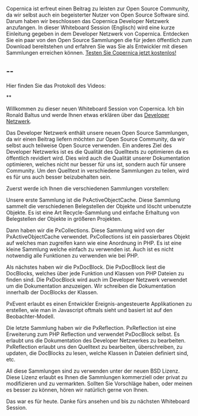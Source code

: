 Copernica ist erfreut einen Beitrag zu leisten zur Open Source
Community, da wir selbst auch ein begeisterter Nutzer von Open Source
Software sind. Darum haben wir beschlossen das Copernica Developer
Netzwerk anzufangen. In dieser Whiteboard Session (Englisch) wird eine
kurze Einleitung gegeben in dem Developer Netzwerk von Copernica.
Entdecken Sie ein paar von den Open Source Sammlungen die für jeden
öffentlich zum Download bereitstehen und erfahren Sie was Sie als
Entwickler mit diesen Sammlungen erreichen können.
[Testen Sie Copernica jetzt
kostenlos!](http://www.copernica.com/de/copernica-30-tage-testen "Testen Sie Copernica jetzt kostenlos!")

  --
  --

Hier finden Sie das Protokoll des Videos:

**

Willkommen zu dieser neuen Whiteboard Session von Copernica. Ich bin
Ronald Baltus und werde Ihnen etwas erklären über das [Developer
Netzwerk](./the-copernica-developer-network-copernica-whiteboard.md "Developer Netzwerk").

Das Developer Netzwerk enthält unsere neuen Open Source Sammlungen, da
wir einen Beitrag liefern möchten zur Open Source Community, da wir
selbst auch teilweise Open Source verwenden. Ein anderes Ziel des
Developer Netzwerks ist es die Qualität des Quelltexts zu optimieren da
es öffentlich revidiert wird. Dies wird auch die Qualität unserer
Dokumentation optimieren, welches nicht nur besser für uns ist, sondern
auch für unsere Community. Um den Quelltext in verschiedene Sammlungen
zu teilen, wird es für uns auch besser beizubehalten sein.

Zuerst werde ich Ihnen die verschiedenen Sammlungen vorstellen:

Unsere erste Sammlung ist die PxActiveObjectCache. Diese Sammlung
sammelt die verschiedenen Belegstellen der Objekte und löscht unbenutzte
Objekte. Es ist eine Art Recycle-Sammlung und einfache Erhaltung von
Belegstellen der Objekte in größeren Projekten.

Dann haben wir die PxCollections. Diese Sammlung wird von der
PxActiveObjectCache verwendet. PxCollections ist ein passierbares Objekt
auf welches man zugreifen kann wie eine Anordnung in PHP. Es ist eine
kleine Sammlung welche einfach zu verwenden ist. Auch ist es nicht
notwendig alle Funktionen zu verwenden wie bei PHP.

Als nächstes haben wir die PxDocBlock. Die PxDocBlock liest die
DocBlocks, welches über jede Funktion und Klassen von PHP Dateien zu
finden sind. Die PxDocBlock wird auch im Developer Netzwerk verwendet um
die Dokumentation anzuzeigen. Wir schreiben die Dokumentation innerhalb
der DocBlocks der Klassen.

PxEvent erlaubt es einen Entwickler Ereignis-angesteuerte Applikationen
zu erstellen, wie man in Javascript oftmals sieht und basiert ist auf
den Beobachter-Modell.

Die letzte Sammlung haben wir die PxReflection. PxReflection ist eine
Erweiterung zum PHP Reflection und verwendet PxDocBlock selbst. Es
erlaubt uns die Dokumentation des Developer Netzwerkes zu bearbeiten.
PxReflection erlaubt uns den Quelltext zu bearbeiten, überschreiben, zu
updaten, die DocBlocks zu lesen, welche Klassen in Dateien definiert
sind, etc.

All diese Sammlungen sind zu verwenden unter der neuen BSD Lizenz. Diese
Lizenz erlaubt es Ihnen die Sammlungen kommerziell oder privat zu
modifizieren und zu vermarkten. Sollten Sie Vorschläge haben, oder
meinen es besser zu können, hören wir natürlich gerne von Ihnen.

Das war es für heute. Danke fürs ansehen und bis zu nächsten Whiteboard
Session.

